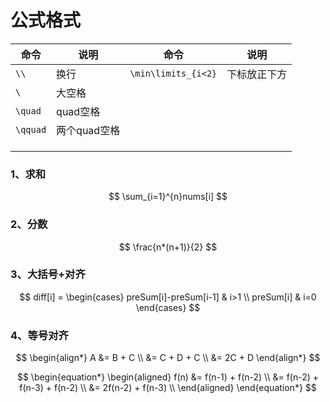# 公式格式

| 命令     | 说明         | 命令                | 说明         |
| -------- | ------------ | ------------------- | ------------ |
| `\\`     | 换行         | `\min\limits_{i<2}` | 下标放正下方 |
| `\ `     | 大空格       |                     |              |
| `\quad`  | quad空格     |                     |              |
| `\qquad` | 两个quad空格 |                     |              |
|          |              |                     |              |
|          |              |                     |              |
|          |              |                     |              |

### 1、求和

$$
\sum_{i=1}^{n}nums[i]
$$

### 2、分数

$$
\frac{n*(n+1)}{2}
$$

### 3、大括号+对齐

$$
diff[i] = 
\begin{cases}
preSum[i]-preSum[i-1] & i>1 \\
preSum[i] & i=0
\end{cases}
$$

### 4、等号对齐

$$
\begin{align*}
  A &= B + C \\
    &= C + D + C \\
    &= 2C + D
\end{align*}
$$

$$
\begin{equation*}
  \begin{aligned}
    f(n) &= f(n-1) + f(n-2) \\
         &= f(n-2) + f(n-3) + f(n-2) \\
         &= 2f(n-2) + f(n-3) \\
  \end{aligned}
\end{equation*}
$$

